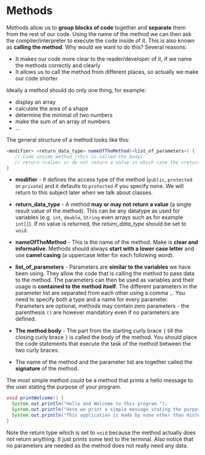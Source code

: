 <!-- toc -->

# Methods

Methods allow us to **group blocks of code** together and **separate** them from the rest of our code. Using the name of the method we can then ask the compiler/interpreter to execute the code inside of it. This is also known as **calling the method**. Why would we want to do this? Several reasons:
* It makes our code more clear to the reader/developer of it, if we name the methods correctly and clearly
* It allows us to call the method from different places, so actually we make our code shorter

Ideally a method should do only one thing, for example:
* display an array
* calculate the area of a shape
* determine the minimal of two numbers
* make the sum of an array of numbers
* ...

The general structure of a method looks like this:

```java
<modifier> <return_data_type> nameOfTheMethod(<list_of_parameters>) {
   // Code inside method (this is called the body)
   // return <value> or do not return a value in which case the <return_data_type> is void
}
```

* **modifier** - It defines the access type of the method (`public`, `protected` or `private`) and it defaults to `protected` if you specify none. We will return to this subject later when we talk about classes.

* **return_data_type** - A method **may or may not return a value** (a single result value of the method). This can be any datatype as used for variables (e.g. `int`, `double`, `String` even arrays such as for example `int[]`). If no value is returned, the *return_data_type* should be set to `void`.

* **nameOfTheMethod** - This is the name of the method. Make is **clear and informative**. Methods should always **start with a lower case letter** and use **camel casing** (a uppercase letter for each following word).

* **list_of_parameters** - Parameters are **similar to the variables** we have been using. They allow the code that is calling the method to pass data to the method. The parameters can then be used as variables and their usage is **contained to the method itself**. The different parameters in the parameter list are separated from each other using a comma `,`. You need to specify both a type and a name for every parameter. Parameters are optional, methods may contain zero parameters - the parenthesis `()` are however mandatory even if no parameters are defined.

* **The method body** - The part from the starting curly brace `{` till the closing curly brace `}` is called the body of the method. You should place the code statements that execute the task of the method between the two curly braces.

* The name of the method and the parameter list are together called the **signature** of the method.

The most simple method could be a method that prints a hello message to the user stating the purpose of your program.

```java
void printWelcome() {
  System.out.println("Hello and Welcome to this program.");
  System.out.println("Here we print a simple message stating the purpose of the program.");
  System.out.println("This application is made by none other than mister Java Himself.");
}
```

Note the return type which is set to `void` because the method actually does not return anything. It just prints some text to the terminal. Also notice that no parameters are needed as the method does not really need any data.


<!-- Voorbeeld programma voor de les: de oppervlakte berekenen van een aantal shapes (circle, rechthoek, triangle, ...). Alles in 1 blok code. Dan daarna beginnen met een aantal methodes te maken. -->


<!-- Some programmers also speak about functions and procedures. However for object oriented languages this is not entirely correct. Functions and procedures are part of functional programming languages such as C. In those languages a procedure is a function that does not return a result value. In object oriented programming this difference is not made and they are all called methods. Of course some object oriented languages allow you to define methods that are not part of a class, in this case the name functions can be considered correct. -->
